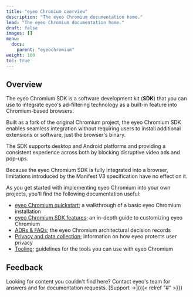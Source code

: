 ```yaml
---
title: "eyeo Chromium overview"
description: "The eyeo Chromium documentation home."
lead: "The eyeo Chromium documentation home."
draft: false
images: []
menu:
  docs:
    parent: "eyeochromium"
weight: 100
toc: true
---
```


## Overview

The eyeo Chromium SDK is a software development kit (**SDK**) that you can use to integrate eyeo's ad-filtering technology as a built-in feature into Chromium-based browsers.

Built as a fork of the original Chromium project, the eyeo Chromium SDK enables seamless integration without requiring users to install additional extensions or software, just the browser's binary.

The SDK supports desktop and Android platforms and providing a consistent experience across both by blocking disruptive video ads and pop-ups.

Because the eyeo Chromium SDK is fully integrated into a browser, limitations introduced by the Manifest V3 specification have no effect on it.

As you get started with implementing eyeo Chromium into your own projects, you'll find the following documentation useful:

- [eyeo Chromium quickstart](/docs/abpchromium/quickstart); a walkthrough of a basic eyeo Chromium installation
- [eyeo Chromium SDK features](/docs/abpchromium/abpfeatures); an in-depth guide to customizing eyeo Chromium
- [ADRs & FAQs](/docs/abpchromium/faq); the eyeo Chromium architectural decision records
- [Privacy and data collection](/docs/abpchromium/privacy); information on how eyeo protects user privacy
- [Tooling](#); guidelines for the tools you can use with eyeo Chromium


## Feedback

Looking for content you couldn't find here? Contact eyeo's team for answers and for documentation requests. [Support →]({{< relref "#" >}})
